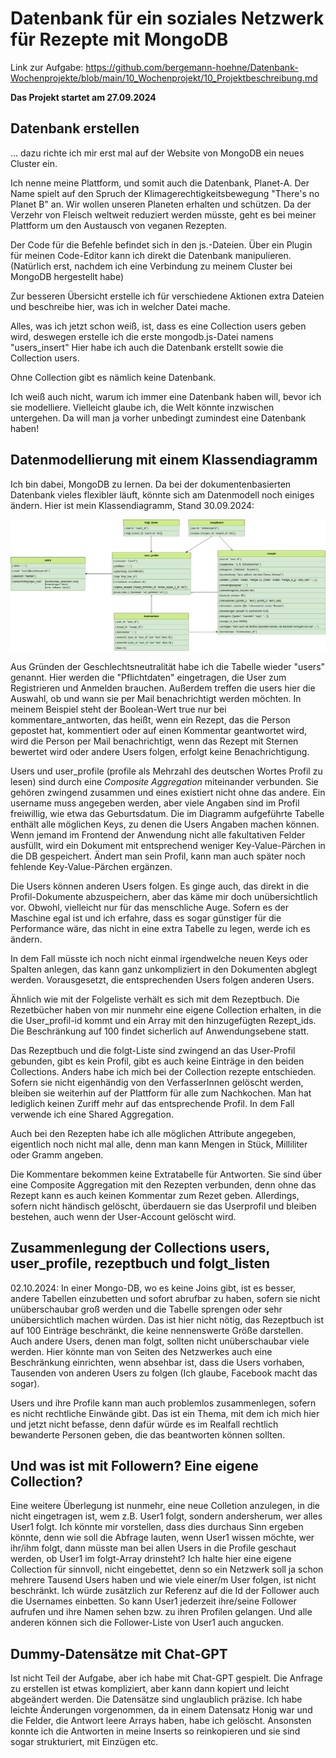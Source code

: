 # Datenbank für ein soziales Netzwerk für Rezepte mit MongoDB


Link zur Aufgabe: https://github.com/bergemann-hoehne/Datenbank-Wochenprojekte/blob/main/10_Wochenprojekt/10_Projektbeschreibung.md

**Das Projekt startet am 27.09.2024**
## Datenbank erstellen
... dazu richte ich mir erst mal auf der Website von MongoDB ein neues Cluster ein.

Ich nenne meine Plattform, und somit auch die Datenbank, Planet-A. Der Name spielt auf den Spruch der Klimagerechtigkeitsbewegung "There's no Planet B" an. Wir wollen unseren Planeten erhalten und schützen. Da der Verzehr von Fleisch weltweit reduziert werden müsste, geht es bei meiner Plattform um den Austausch von veganen Rezepten.

Der Code für die Befehle befindet sich in den js.-Dateien. Über ein Plugin für meinen Code-Editor kann ich direkt die Datenbank manipulieren. (Natürlich erst, nachdem ich eine Verbindung zu meinem Cluster bei MongoDB hergestellt habe)

Zur besseren Übersicht erstelle ich für verschiedene Aktionen extra Dateien und beschreibe hier, was ich in welcher Datei mache.

Alles, was ich jetzt schon weiß, ist, dass es eine Collection users geben wird, deswegen erstelle ich die erste mongodb.js-Datei namens "users_insert" Hier habe ich auch die Datenbank erstellt sowie die Collection users.

Ohne Collection gibt es nämlich keine Datenbank.

Ich weiß auch nicht, warum ich immer eine Datenbank haben will, bevor ich sie modelliere. Vielleicht glaube ich, die Welt könnte inzwischen untergehen. Da will man ja vorher unbedingt zumindest eine Datenbank haben!

## Datenmodellierung mit einem Klassendiagramm

Ich bin dabei, MongoDB zu lernen. Da bei der dokumentenbasierten Datenbank vieles flexibler läuft, könnte sich am Datenmodell noch einiges ändern.
Hier ist mein Klassendiagramm, Stand 30.09.2024:

!["Klassendiagramm meiner Datenbank"](/klassendiagramm_vorher.png)

Aus Gründen der Geschlechtsneutralität habe ich die Tabelle wieder "users" genannt. Hier werden die "Pflichtdaten" eingetragen, die User zum Registrieren und Anmelden brauchen. Außerdem treffen die users hier die Auswahl, ob und wann sie per Mail benachrichtigt werden möchten. In meinem Beispiel steht der Boolean-Wert true nur bei kommentare_antworten, das heißt, wenn ein Rezept, das die Person gepostet hat, kommentiert oder auf einen Kommentar geantwortet wird, wird die Person per Mail benachrichtigt, wenn das Rezept mit Sternen bewertet wird oder andere Users folgen, erfolgt keine Benachrichtigung.


Users und user_profile (profile als Mehrzahl des deutschen Wortes Profil zu lesen) sind durch eine *Composite Aggregation* miteinander verbunden. Sie gehören zwingend zusammen und eines existiert nicht ohne das andere. Ein username muss angegeben werden, aber viele Angaben sind im Profil 
freiwillig, wie etwa das Geburtsdatum. Die im Diagramm aufgeführte Tabelle enthält alle möglichen Keys, zu denen die Users Angaben machen können. Wenn jemand im Frontend der Anwendung nicht alle fakultativen Felder ausfüllt, wird ein Dokument mit entsprechend weniger Key-Value-Pärchen in die DB gespeichert. Ändert man sein Profil, kann man auch später noch fehlende Key-Value-Pärchen ergänzen.

Die Users können anderen Users folgen. Es ginge auch, das direkt in die Profil-Dokumente abzuspeichern, aber das käme mir doch unübersichtlich vor. Obwohl, vielleicht nur für das menschliche Auge. Sofern es der Maschine egal ist und ich erfahre, dass es sogar günstiger für die Performance wäre, das nicht in eine extra Tabelle zu legen, werde ich es ändern.

In dem Fall müsste ich noch nicht einmal irgendwelche neuen Keys oder Spalten anlegen, das kann ganz unkompliziert in den Dokumenten abglegt werden. Vorausgesetzt, die entsprechenden Users folgen anderen Users.

Ähnlich wie mit der Folgeliste verhält es sich mit dem Rezeptbuch. Die Rezetbücher haben von mir nunmehr eine eigene Collection erhalten, in die die User_profil-id kommt und ein Array mit den hinzugefügten Rezept_ids. Die Beschränkung auf 100 findet sicherlich auf Anwendungsebene statt.

Das Rezeptbuch und die folgt-Liste sind zwingend an das User-Profil gebunden, gibt es kein Profil, gibt es auch keine Einträge in den beiden Collections. Anders habe ich mich bei der Collection rezepte entschieden. Sofern sie nicht eigenhändig von den VerfasserInnen gelöscht werden, bleiben sie weiterhin auf der Plattform für alle zum Nachkochen. Man hat lediglich keinen Zuriff mehr auf das entsprechende Profil. In dem Fall verwende ich eine Shared Aggregation.

Auch bei den Rezepten habe ich alle möglichen Attribute angegeben, eigentlich noch nicht mal alle, denn man kann Mengen in Stück, Milliliter oder Gramm angeben.

Die Kommentare bekommen keine Extratabelle für Antworten. Sie sind über eine Composite Aggregation mit den Rezepten verbunden, denn ohne das Rezept kann es auch keinen Kommentar zum Rezet geben. Allerdings, sofern nicht händisch gelöscht, überdauern sie das Userprofil und bleiben bestehen, auch wenn der User-Account gelöscht wird. 


## Zusammenlegung der Collections users, user_profile, rezeptbuch und folgt_listen
02.10.2024: In einer Mongo-DB, wo es keine Joins gibt, ist es besser, andere Tabellen einzubetten und sofort abrufbar zu haben, sofern sie nicht unüberschaubar groß werden und die Tabelle sprengen oder sehr unübersichtlich machen würden. Das ist hier nicht nötig, das Rezeptbuch ist auf 100 Einträge beschränkt, die keine nennenswerte Größe darstellen. Auch andere Users, denen man folgt, sollten nicht unüberschaubar viele werden. Hier könnte man von Seiten des Netzwerkes auch eine Beschränkung einrichten, wenn absehbar ist, dass die Users vorhaben, Tausenden von anderen Users zu folgen (Ich glaube, Facebook macht das sogar).

Users und ihre Profile kann man auch problemlos zusammenlegen, sofern es nicht rechtliche Einwände gibt. Das ist ein Thema, mit dem ich mich hier und jetzt nicht befasse, denn dafür würde es im Realfall rechtlich bewanderte Personen geben, die das beantworten können sollten.

## Und was ist mit Followern? Eine eigene Collection?

Eine weitere Überlegung ist nunmehr, eine neue Colletion anzulegen, in die nicht eingetragen ist, wem z.B. User1 folgt, sondern andersherum, wer alles User1 folgt. Ich könnte mir vorstellen, dass dies durchaus Sinn ergeben könnte, denn wie soll die Abfrage lauten, wenn User1 wissen möchte, wer ihr/ihm folgt, dann müsste man bei allen Users in die Profile geschaut werden, ob User1 im folgt-Array drinsteht? Ich halte hier eine eigene Collection für sinnvoll, nicht eingebettet, denn so ein Netzwerk soll ja schon mehrere Tausend Users haben und wie viele einer/m User folgen, ist nicht beschränkt. Ich würde zusätzlich zur Referenz auf die Id der Follower auch die Usernames einbetten. So kann User1 jederzeit ihre/seine Follower aufrufen und ihre Namen sehen bzw. zu ihren Profilen gelangen. Und alle anderen können sich die Follower-Liste von User1 auch angucken.

## Dummy-Datensätze mit Chat-GPT
Ist nicht Teil der Aufgabe, aber ich habe mit Chat-GPT gespielt. Die Anfrage zu erstellen ist etwas kompliziert, aber kann dann kopiert und leicht abgeändert werden. Die Datensätze sind unglaublich präzise. Ich habe leichte Änderungen vorgenommen, da in einem Datensatz Honig war und die Felder, die Antwort leere Arrays haben, habe ich gelöscht. Ansonsten konnte ich die Antworten in meine Inserts so reinkopieren und sie sind sogar strukturiert, mit Einzügen etc.











